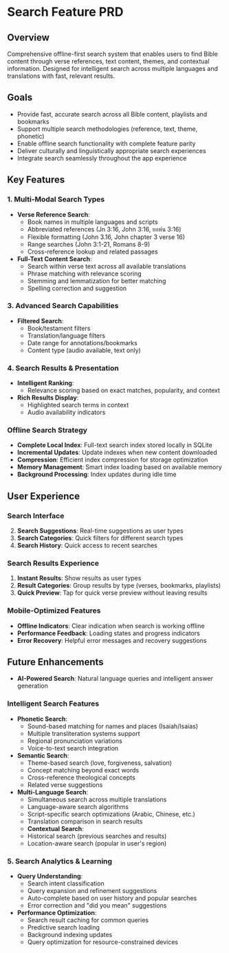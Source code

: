 # Search Feature PRD

## Overview

Comprehensive offline-first search system that enables users to find Bible content through verse references, text content, themes, and contextual information. Designed for intelligent search across multiple languages and translations with fast, relevant results.

## Goals

- Provide fast, accurate search across all Bible content, playlists and bookmarks
- Support multiple search methodologies (reference, text, theme, phonetic)
- Enable offline search functionality with complete feature parity
- Deliver culturally and linguistically appropriate search experiences
- Integrate search seamlessly throughout the app experience

## Key Features

### 1. Multi-Modal Search Types

- **Verse Reference Search**:
  - Book names in multiple languages and scripts
  - Abbreviated references (Jn 3:16, John 3:16, ยอห์น 3:16)
  - Flexible formatting (John 3.16, John chapter 3 verse 16)
  - Range searches (John 3:1-21, Romans 8-9)
  - Cross-reference lookup and related passages
- **Full-Text Content Search**:
  - Search within verse text across all available translations
  - Phrase matching with relevance scoring
  - Stemming and lemmatization for better matching
  - Spelling correction and suggestion

### 3. Advanced Search Capabilities

- **Filtered Search**:
  - Book/testament filters
  - Translation/language filters
  - Date range for annotations/bookmarks
  - Content type (audio available, text only)

### 4. Search Results & Presentation

- **Intelligent Ranking**:
  - Relevance scoring based on exact matches, popularity, and context
- **Rich Results Display**:
  - Highlighted search terms in context
  - Audio availability indicators

### Offline Search Strategy

- **Complete Local Index**: Full-text search index stored locally in SQLite
- **Incremental Updates**: Update indexes when new content downloaded
- **Compression**: Efficient index compression for storage optimization
- **Memory Management**: Smart index loading based on available memory
- **Background Processing**: Index updates during idle time

## User Experience

### Search Interface

2. **Search Suggestions**: Real-time suggestions as user types
3. **Search Categories**: Quick filters for different search types
4. **Search History**: Quick access to recent searches

### Search Results Experience

1. **Instant Results**: Show results as user types
2. **Result Categories**: Group results by type (verses, bookmarks, playlists)
3. **Quick Preview**: Tap for quick verse preview without leaving results

### Mobile-Optimized Features

- **Offline Indicators**: Clear indication when search is working offline
- **Performance Feedback**: Loading states and progress indicators
- **Error Recovery**: Helpful error messages and recovery suggestions

## Future Enhancements

- **AI-Powered Search**: Natural language queries and intelligent answer generation

### Intelligent Search Features

- **Phonetic Search**:
  - Sound-based matching for names and places (Isaiah/Isaias)
  - Multiple transliteration systems support
  - Regional pronunciation variations
  - Voice-to-text search integration
- **Semantic Search**:
  - Theme-based search (love, forgiveness, salvation)
  - Concept matching beyond exact words
  - Cross-reference theological concepts
  - Related verse suggestions
- **Multi-Language Search**:
  - Simultaneous search across multiple translations
  - Language-aware search algorithms
  - Script-specific search optimizations (Arabic, Chinese, etc.)
  - Translation comparison in search results
  - **Contextual Search**:
  - Historical search (previous searches and results)
  - Location-aware search (popular in user's region)

### 5. Search Analytics & Learning

- **Query Understanding**:
  - Search intent classification
  - Query expansion and refinement suggestions
  - Auto-complete based on user history and popular searches
  - Error correction and "did you mean" suggestions
- **Performance Optimization**:
  - Search result caching for common queries
  - Predictive search loading
  - Background indexing updates
  - Query optimization for resource-constrained devices
